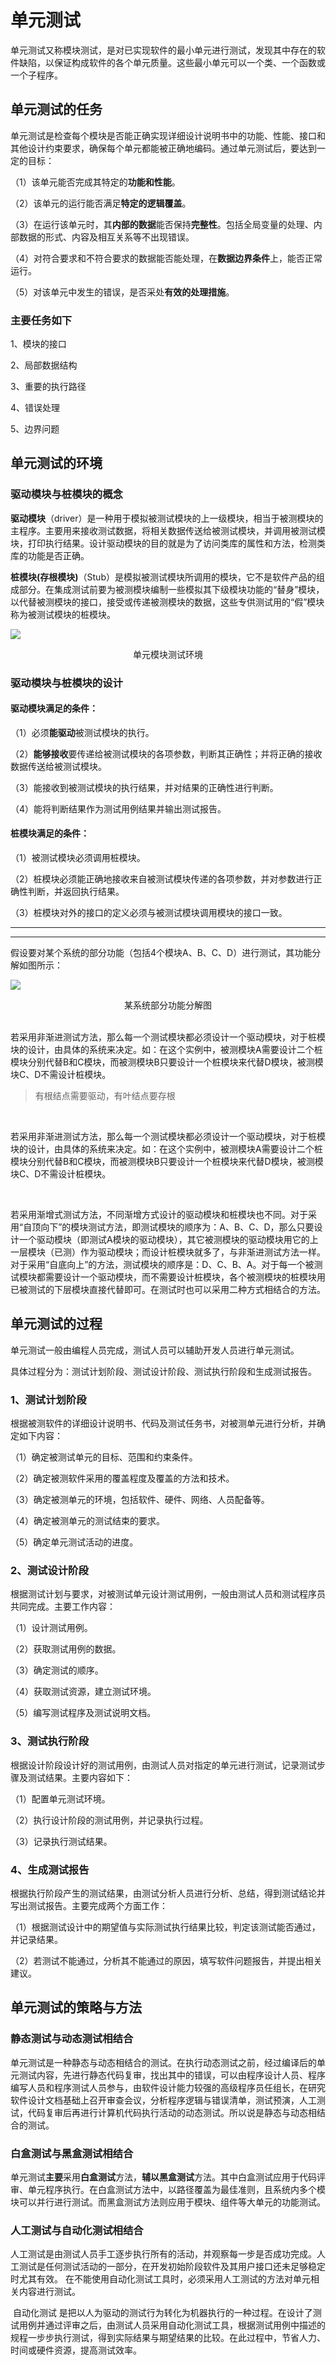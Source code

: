 # 单元测试

​	单元测试又称模块测试，是对已实现软件的最小单元进行测试，发现其中存在的软件缺陷，以保证构成软件的各个单元质量。这些最小单元可以一个类、一个函数或一个子程序。

## 单元测试的任务

​	单元测试是检查每个模块是否能正确实现详细设计说明书中的功能、性能、接口和其他设计约束要求，确保每个单元都能被正确地编码。通过单元测试后，要达到一定的目标：

（1）该单元能否完成其特定的**功能和性能**。

（2）该单元的运行能否满足**特定的逻辑覆盖**。

（3）在运行该单元时，其**内部的数据**能否保持**完整性**。包括全局变量的处理、内部数据的形式、内容及相互关系等不出现错误。

（4）对符合要求和不符合要求的数据能否能处理，在**数据边界条件**上，能否正常运行。

（5）对该单元中发生的错误，是否采处**有效的处理措施**。

### 主要任务如下

1、模块的接口

2、局部数据结构

3、重要的执行路径

4、错误处理

5、边界问题



## 单元测试的环境

### 驱动模块与桩模块的概念

**驱动模块**（driver）是一种用于模拟被测试模块的上一级模块，相当于被测模块的主程序。主要用来接收测试数据，将相关数据传送给被测试模块，并调用被测试模块，打印执行结果。设计驱动模块的目的就是为了访问类库的属性和方法，检测类库的功能是否正确。

**桩模块(存根模块)**（Stub）是模拟被测试模块所调用的模块，它不是软件产品的组成部分。在集成测试前要为被测模块编制一些模拟其下级模块功能的“替身”模块，以代替被测模块的接口，接受或传递被测模块的数据，这些专供测试用的“假”模块称为被测试模块的桩模块。



![](https://img1.zlogs.net/20/20200117222716.png)

<center>单元模块测试环境</center>

### 驱动模块与桩模块的设计

#### 驱动模块满足的条件：

（1）必须**能驱动**被测试模块的执行。

（2）**能够接收**要传递给被测试模块的各项参数，判断其正确性；并将正确的接收数据传送给被测试模块。

（3）能接收到被测试模块的执行结果，并对结果的正确性进行判断。

（4）能将判断结果作为测试用例结果并输出测试报告。

#### 桩模块满足的条件：

（1）被测试模块必须调用桩模块。

（2）桩模块必须能正确地接收来自被测试模块传递的各项参数，并对参数进行正确性判断，并返回执行结果。

（3）桩模块对外的接口的定义必须与被测试模块调用模块的接口一致。



-------------------------

------------------

假设要对某个系统的部分功能（包括4个模块A、B、C、D）进行测试，其功能分解如图所示：

![](https://img1.zlogs.net/20/20200117222717.png)

<center>某系统部分功能分解图</center>

<br />

若采用非渐进测试方法，那么每一个测试模块都必须设计一个驱动模块，对于桩模块的设计，由具体的系统来决定。如：在这个实例中，被测模块A需要设计二个桩模块分别代替B和C模块，而被测模块B只要设计一个桩模块来代替D模块，被测模块C、D不需设计桩模块。

> 有根结点需要驱动，有叶结点要存根

<br />

若采用非渐进测试方法，那么每一个测试模块都必须设计一个驱动模块，对于桩模块的设计，由具体的系统来决定。如：在这个实例中，被测模块A需要设计二个桩模块分别代替B和C模块，而被测模块B只要设计一个桩模块来代替D模块，被测模块C、D不需设计桩模块。

<br />

若采用渐增式测试方法，不同渐增方式设计的驱动模块和桩模块也不同。对于采用“自顶向下”的模块测试方法，即测试模块的顺序为：A、B、C、D，那么只要设计一个驱动模块（即测试A模块的驱动模块），其它被测模块的驱动模块用它的上一层模块（已测）作为驱动模块；而设计桩模块就多了，与非渐进测试方法一样。对于采用“自底向上”的方法，测试模块的顺序是：D、C、B、A。对于每一个被测试模块都需要设计一个驱动模块，而不需要设计桩模块，各个被测模块的桩模块用已被测试的下层模块直接代替即可。在测试时也可以采用二种方式相结合的方法。





## 单元测试的过程

​	单元测试一般由编程人员完成，测试人员可以辅助开发人员进行单元测试。

​	具体过程分为：测试计划阶段、测试设计阶段、测试执行阶段和生成测试报告。

### 1、测试计划阶段

根据被测软件的详细设计说明书、代码及测试任务书，对被测单元进行分析，并确定如下内容：

（1）确定被测试单元的目标、范围和约束条件。

（2）确定被测软件采用的覆盖程度及覆盖的方法和技术。

（3）确定被测单元的环境，包括软件、硬件、网络、人员配备等。

（4）确定被测单元的测试结束的要求。

（5）确定单元测试活动的进度。



### 2、测试设计阶段

根据测试计划与要求，对被测试单元设计测试用例，一般由测试人员和测试程序员共同完成。主要工作内容：

（1）设计测试用例。

（2）获取测试用例的数据。

（3）确定测试的顺序。

（4）获取测试资源，建立测试环境。

（5）编写测试程序及测试说明文档。



### 3、测试执行阶段

根据设计阶段设计好的测试用例，由测试人员对指定的单元进行测试，记录测试步骤及测试结果。主要内容如下：

（1）配置单元测试环境。

（2）执行设计阶段的测试用例，并记录执行过程。

（3）记录执行测试结果。



### 4、生成测试报告

根据执行阶段产生的测试结果，由测试分析人员进行分析、总结，得到测试结论并写出测试报告。主要完成两个方面工作：

（1）根据测试设计中的期望值与实际测试执行结果比较，判定该测试能否通过，并记录结果。

（2）若测试不能通过，分析其不能通过的原因，填写软件问题报告，并提出相关建议。





## 单元测试的策略与方法

### 静态测试与动态测试相结合

​	单元测试是一种静态与动态相结合的测试。在执行动态测试之前，经过编译后的单元测试内容，先进行静态代码复审，找出其中的错误，可以由程序设计人员、程序编写人员和程序测试人员参与，由软件设计能力较强的高级程序员任组长，在研究软件设计文档基础上召开审查会议，分析程序逻辑与错误清单，测试预演，人工测试，代码复审后再进行计算机代码执行活动的动态测试。所以说是静态与动态相结合的测试。



### 白盒测试与黑盒测试相结合

​	单元测试**主要**采用**白盒测试**方法，**辅以黑盒测试**方法。其中白盒测试应用于代码评审、单元程序执行。在白盒测试方法中，以路径覆盖为最佳准则，且系统内多个模块可以并行进行测试。而黑盒测试方法则应用于模块、组件等大单元的功能测试。



### 人工测试与自动化测试相结合

​	人工测试是由测试人员手工逐步执行所有的活动，并观察每一步是否成功完成。人工测试是任何测试活动的一部分，在开发初始阶段软件及其用户接口还未足够稳定时尤其有效。	在不能使用自动化测试工具时，必须采用人工测试的方法对单元相关内容进行测试。

​	自动化测试 是把以人为驱动的测试行为转化为机器执行的一种过程。在设计了测试用例并通过评审之后，由测试人员采用自动化测试工具，根据测试用例中描述的规程一步步执行测试，得到实际结果与期望结果的比较。在此过程中，节省人力、时间或硬件资源，提高测试效率。




























